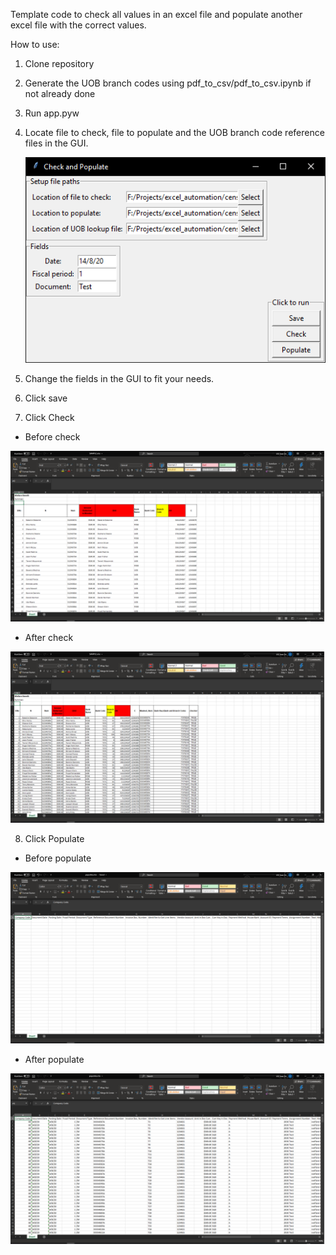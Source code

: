 Template code to check all values in an excel file and populate another excel file with the correct values.

How to use:

1. Clone repository
2. Generate the UOB branch codes using pdf_to_csv/pdf_to_csv.ipynb if not already done
3. Run app.pyw
4. Locate file to check, file to populate and the UOB branch code reference files in the GUI.

   ![GUI](screenshots/GUI.jpg)

5. Change the fields in the GUI to fit your needs.
6. Click save
7. Click Check

- Before check

![Before Check](screenshots/check_before.jpg)

- After check

![After Check](screenshots/check_after.jpg)

8. Click Populate

- Before populate

![Before populate](screenshots/populate_before.jpg)

- After populate

![After populate](screenshots/populate_after.jpg)
